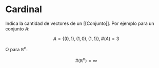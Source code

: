 # Cardinal

Indica la cantidad de vectores de un [[Conjunto]]. Por ejemplo para un conjunto $A$:

$$
A=\{(0,1),(1,0),(1,1)\}, \#(A)=3
$$

O para $\mathbb{R}^n$:

$$
\#(\mathbb{R}^n)=∞
$$
